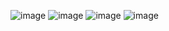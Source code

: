 ![image](https://github.com/user-attachments/assets/870370d1-ec9e-4a80-8d6b-7fb43ae2a079)
![image](https://github.com/user-attachments/assets/c9964a63-cfd6-4cb8-a1ad-d7393bdea9d8)
![image](https://github.com/user-attachments/assets/c592735b-abab-4eb4-b744-88535474f8ee)
![image](https://github.com/user-attachments/assets/c8944e7b-9eaf-47d6-9f0f-fe277cc1f902)

